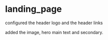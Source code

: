 # landing_page

configured the header logo and the header links

added the image, hero main text and secondary.
